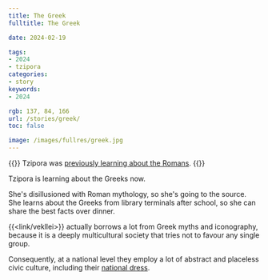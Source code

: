 ```yaml
---
title: The Greek
fulltitle: The Greek

date: 2024-02-19

tags:
- 2024
- tzipora
categories:
- story
keywords:
- 2024

rgb: 137, 84, 166
url: /stories/greek/
toc: false

image: /images/fullres/greek.jpg
---
```

{{<note caption>}}
Tzipora was [previously learning about the Romans](/stories/library-terminal/).
{{</note>}}

Tzipora is learning about the Greeks now.

She's disillusioned with Roman mythology, so she's going to the source. She learns about the Greeks from library terminals after school, so she can share the best facts over dinner.

{{<link/vekllei>}} actually borrows a lot from Greek myths and iconography, because it is a deeply multicultural society that tries not to favour any single group.

Consequently, at a national level they employ a lot of abstract and placeless civic culture, including their [national dress](/stories/national-dress/).